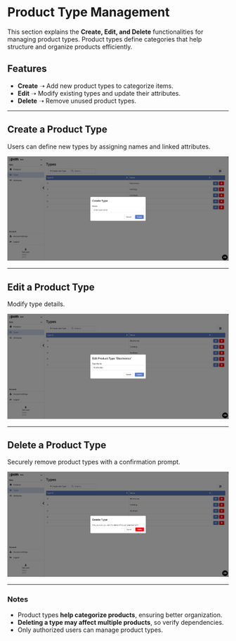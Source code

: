 # Product Type Management  

This section explains the **Create, Edit, and Delete** functionalities for managing product types. Product types define categories that help structure and organize products efficiently.

## Features  
- **Create** ➝ Add new product types to categorize items.  
- **Edit** ➝ Modify existing types and update their attributes.  
- **Delete** ➝ Remove unused product types.  

---

## Create a Product Type  
Users can define new types by assigning names and linked attributes.  

![Create Product Type](https://github.com/Richievdheij/Mini-pim/blob/master/public/images/pim/Types/create-type.png?raw=true)

---

## Edit a Product Type  
Modify type details.

![Edit Product Type](https://github.com/Richievdheij/Mini-pim/blob/master/public/images/pim/Types/edit-type.png?raw=true)  

---

## Delete a Product Type  
Securely remove product types with a confirmation prompt.  

![Delete Product Type](https://github.com/Richievdheij/Mini-pim/blob/master/public/images/pim/Types/delete-type.png?raw=true)  

---

### Notes  
- Product types **help categorize products**, ensuring better organization.  
- **Deleting a type may affect multiple products**, so verify dependencies.  
- Only authorized users can manage product types.  

